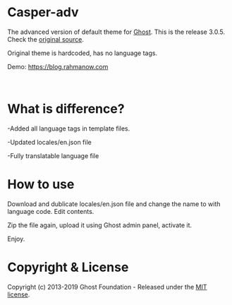 # Casper-adv

The advanced version of default theme for [Ghost](http://github.com/tryghost/ghost/). This is the release 3.0.5. Check the [original source](https://github.com/TryGhost/Casper/releases/tag/3.0.5).

Original theme is hardcoded, has no language tags.

Demo: https://blog.rahmanow.com

&nbsp;

# What is difference?

-Added all language tags in template files. 

-Updated locales/en.json file

-Fully translatable language file


# How to use

Download and dublicate locales/en.json file and change the name to with language code. Edit contents.

Zip the file again, upload it using Ghost admin panel, activate it.

Enjoy.

# Copyright & License

Copyright (c) 2013-2019 Ghost Foundation - Released under the [MIT license](LICENSE).
